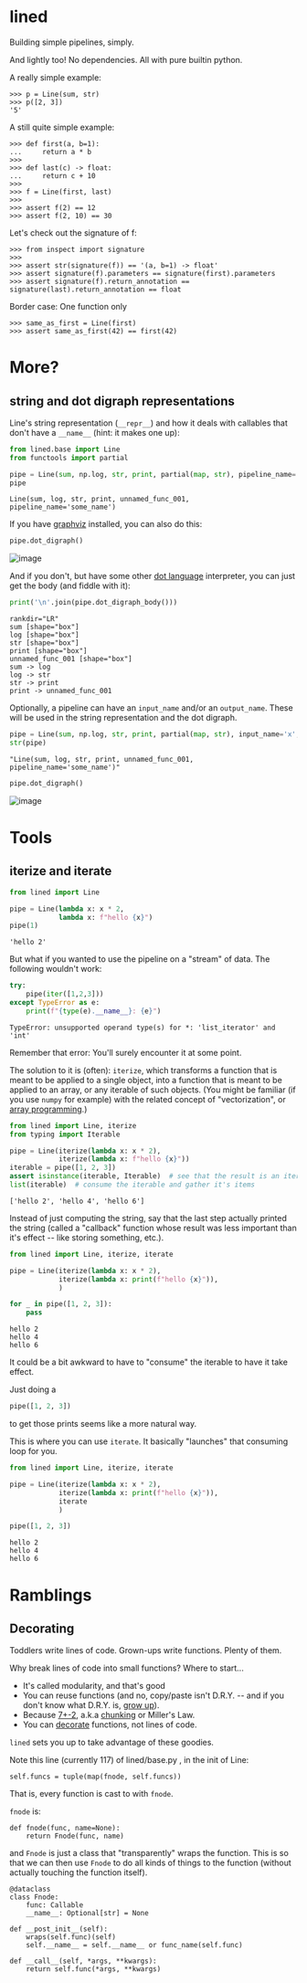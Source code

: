 
# lined

Building simple pipelines, simply.

And lightly too! No dependencies. All with pure builtin python.

A really simple example:

```pydocstring
>>> p = Line(sum, str)
>>> p([2, 3])
'5'
```

A still quite simple example:

```pydocstring
>>> def first(a, b=1):
...     return a * b
>>>
>>> def last(c) -> float:
...     return c + 10
>>>
>>> f = Line(first, last)
>>>
>>> assert f(2) == 12
>>> assert f(2, 10) == 30
```

Let's check out the signature of f:

```pydocstring
>>> from inspect import signature
>>>
>>> assert str(signature(f)) == '(a, b=1) -> float'
>>> assert signature(f).parameters == signature(first).parameters
>>> assert signature(f).return_annotation == signature(last).return_annotation == float
```

Border case: One function only

```pydocstring
>>> same_as_first = Line(first)
>>> assert same_as_first(42) == first(42)
```



# More?

## string and dot digraph representations

Line's string representation (`__repr__`) and how it deals with callables that don't have a `__name__` (hint: it makes one up):

```python
from lined.base import Line
from functools import partial

pipe = Line(sum, np.log, str, print, partial(map, str), pipeline_name='some_name')
pipe
```
```
Line(sum, log, str, print, unnamed_func_001, pipeline_name='some_name')
```

If you have [graphviz](https://pypi.org/project/graphviz/) installed, you can also do this:
```python
pipe.dot_digraph()
```
![image](https://user-images.githubusercontent.com/1906276/96199560-ce0b8480-0f25-11eb-8b0a-5f0e537e48d6.png)

And if you don't, but have some other [dot language](https://www.graphviz.org/doc/info/lang.html) interpreter, you can just get the body (and fiddle with it):

```python
print('\n'.join(pipe.dot_digraph_body()))
```
```
rankdir="LR"
sum [shape="box"]
log [shape="box"]
str [shape="box"]
print [shape="box"]
unnamed_func_001 [shape="box"]
sum -> log
log -> str
str -> print
print -> unnamed_func_001
```

Optionally, a pipeline can have an `input_name` and/or an `output_name`. 
These will be used in the string representation and the dot digraph.

```python
pipe = Line(sum, np.log, str, print, partial(map, str), input_name='x', output_name='y')
str(pipe)
```
```
"Line(sum, log, str, print, unnamed_func_001, pipeline_name='some_name')"
```

```python
pipe.dot_digraph()
```
![image](https://user-images.githubusercontent.com/1906276/96199887-86d1c380-0f26-11eb-9df6-642a3762787b.png)




# Tools


## iterize and iterate


```python
from lined import Line

pipe = Line(lambda x: x * 2, 
            lambda x: f"hello {x}")
pipe(1)
```




    'hello 2'



But what if you wanted to use the pipeline on a "stream" of data. The following wouldn't work:


```python
try:
    pipe(iter([1,2,3]))
except TypeError as e:
    print(f"{type(e).__name__}: {e}")
```

    TypeError: unsupported operand type(s) for *: 'list_iterator' and 'int'


Remember that error: You'll surely encounter it at some point. 

The solution to it is (often): `iterize`, which transforms a function that is meant to be applied to a single object, into a function that is meant to be applied to an array, or any iterable of such objects. 
(You might be familiar (if you use `numpy` for example) with the related concept of "vectorization", or [array programming](https://en.wikipedia.org/wiki/Array_programming).)



```python
from lined import Line, iterize
from typing import Iterable

pipe = Line(iterize(lambda x: x * 2), 
            iterize(lambda x: f"hello {x}"))
iterable = pipe([1, 2, 3])
assert isinstance(iterable, Iterable)  # see that the result is an iterable
list(iterable)  # consume the iterable and gather it's items
```




    ['hello 2', 'hello 4', 'hello 6']



Instead of just computing the string, say that the last step actually printed the string (called a "callback" function whose result was less important than it's effect -- like storing something, etc.).


```python
from lined import Line, iterize, iterate

pipe = Line(iterize(lambda x: x * 2), 
            iterize(lambda x: print(f"hello {x}")),
            )

for _ in pipe([1, 2, 3]):
    pass
```

    hello 2
    hello 4
    hello 6


It could be a bit awkward to have to "consume" the iterable to have it take effect. 

Just doing a 
```python
pipe([1, 2, 3])
```
to get those prints seems like a more natural way. 

This is where you can use `iterate`. It basically "launches" that consuming loop for you.


```python
from lined import Line, iterize, iterate

pipe = Line(iterize(lambda x: x * 2), 
            iterize(lambda x: print(f"hello {x}")),
            iterate
            )

pipe([1, 2, 3])
```

    hello 2
    hello 4
    hello 6


# Ramblings

## Decorating

Toddlers write lines of code. 
Grown-ups write functions. Plenty of them. 

Why break lines of code into small functions? Where to start...
- It's called modularity, and that's good
- You can reuse functions (and no, copy/paste isn't D.R.Y. -- 
and if you don't know what D.R.Y. is, 
[grow up](https://en.wikipedia.org/wiki/Don%27t_repeat_yourself!)).
- Because [7+-2](https://en.wikipedia.org/wiki/The_Magical_Number_Seven,_Plus_or_Minus_Two), 
a.k.a [chunking](https://en.wikipedia.org/wiki/Chunking_(psychology)) or Miller's Law.
- You can [decorate](https://en.wikipedia.org/wiki/Python_syntax_and_semantics#Decorators)
functions, not lines of code.

`lined` sets you up to take advantage of these goodies. 

Note this line (currently 117) of lined/base.py , in the init of Line:

    self.funcs = tuple(map(fnode, self.funcs))

That is, every function is cast to with `fnode`.

`fnode` is:

    def fnode(func, name=None):
        return Fnode(func, name)
        
and `Fnode` is just a class that "transparently" wraps the function. 
This is so that we can then use `Fnode` to do all kinds of things to the function 
(without actually touching the function itself).

    @dataclass
    class Fnode:
        func: Callable
        __name__: Optional[str] = None

    def __post_init__(self):
        wraps(self.func)(self)
        self.__name__ = self.__name__ or func_name(self.func)

    def __call__(self, *args, **kwargs):
        return self.func(*args, **kwargs)